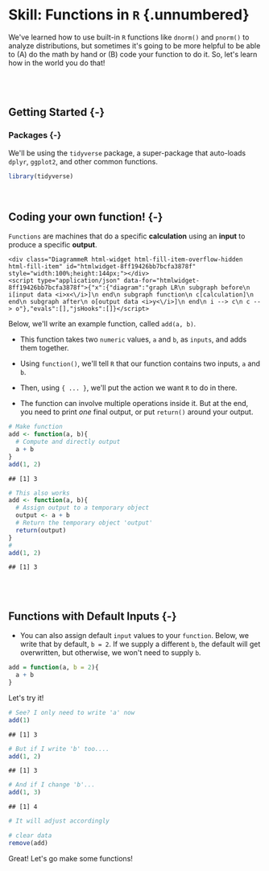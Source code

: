 # Skill: Functions in `R` {.unnumbered}



We've learned how to use built-in `R` functions like `dnorm()` and `pnorm()` to analyze distributions, but sometimes it's going to be more helpful to be able to (A) do the math by hand or (B) code your function to do it. So, let's learn how in the world you do that!

<br>
<br>

## Getting Started {-}

### Packages {-}

We'll be using the `tidyverse` package, a super-package that auto-loads `dplyr`, `ggplot2`, and other common functions.


```r
library(tidyverse)
```

<br>

## Coding your own function! {-}

`Functions` are machines that do a specific **calculation** using an **input** to produce a specific **output**.


```{=html}
<div class="DiagrammeR html-widget html-fill-item-overflow-hidden html-fill-item" id="htmlwidget-8ff19426bb7bcfa3878f" style="width:100%;height:144px;"></div>
<script type="application/json" data-for="htmlwidget-8ff19426bb7bcfa3878f">{"x":{"diagram":"graph LR\n subgraph before\n i[input data <i>x<\/i>]\n end\n subgraph function\n c[calculation]\n end\n subgraph after\n o[output data <i>y<\/i>]\n end\n i --> c\n c --> o"},"evals":[],"jsHooks":[]}</script>
```

Below, we'll write an example function, called `add(a, b)`. 

- This function takes two `numeric` values, `a` and `b`, as `inputs`, and adds them together. 

- Using `function()`, we'll tell `R` that our function contains two inputs, `a` and `b`. 

- Then, using `{ ... }`, we'll put the action we want `R` to do in there. 

- The function can involve multiple operations inside it. But at the end, you need to print *one* final output, or put `return()` around your output.


```r
# Make function
add <- function(a, b){
  # Compute and directly output
  a + b 
}
add(1, 2)
```

```
## [1] 3
```


```r
# This also works
add <- function(a, b){
  # Assign output to a temporary object
  output <- a + b
  # Return the temporary object 'output'
  return(output)
}
# 
add(1, 2)
```

```
## [1] 3
```

<br>
<br>

## Functions with Default Inputs {-}

- You can also assign default `input` values to your `function`. Below, we write that by default, `b = 2`. If we supply a different `b`, the default will get overwritten, but otherwise, we won't need to supply `b`.


```r
add = function(a, b = 2){
  a + b
}
```

Let's try it!


```r
# See? I only need to write 'a' now 
add(1)
```

```
## [1] 3
```

```r
# But if I write 'b' too....
add(1, 2)
```

```
## [1] 3
```

```r
# And if I change 'b'...
add(1, 3)
```

```
## [1] 4
```

```r
# It will adjust accordingly
```


```r
# clear data
remove(add)
```

Great! Let's go make some functions!


